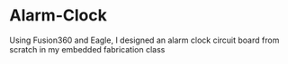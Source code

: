# Alarm-Clock
Using Fusion360 and Eagle, I designed an alarm clock circuit board from scratch in my embedded fabrication class

